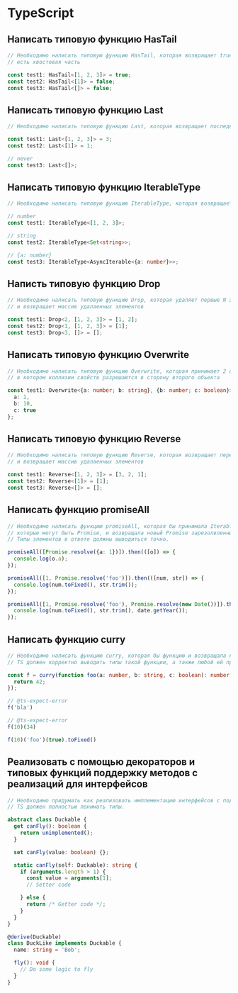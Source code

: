 # TypeScript

## Написать типовую функцию HasTail

```typescript
// Необходимо написать типовую функцию HasTail, которая возвращает true, если у переданного массива или кортежа
// есть хвостовая часть

const test1: HasTail<[1, 2, 3]> = true;
const test2: HasTail<[1]> = false;
const test3: HasTail<[]> = false;
```

## Написать типовую функцию Last

```typescript
// Необходимо написать типовую функцию Last, которая возвращает последний элемент переданного массива или кортежа

const test1: Last<[1, 2, 3]> = 3;
const test2: Last<[1]> = 1;

// never
const test3: Last<[]>;
```

## Написать типовую функцию IterableType

```typescript
// Необходимо написать типовую функцию IterableType, которая возвращает тип элемента переданного Iterable или AsyncIterable объекта

// number
const test1: IterableType<[1, 2, 3]>;

// string
const test2: IterableType<Set<string>>;

// {a: number}
const test3: IterableType<AsyncIterable<{a: number}>>;
```

## Написть типовую функцию Drop

```typescript
// Необходимо написать типовую функцию Drop, которая удаляет первые N Элементов из заданного массива или кортежа
// и возвращает массив удалаенных элементов

const test1: Drop<2, [1, 2, 3]> = [1, 2];
const test2: Drop<1, [1, 2, 3]> = [1];
const test3: Drop<3, []> = [];
```

## Написать типовую функцию Overwrite

```typescript
// Необходимо написать типовую функцию Overwrite, которая принимает 2 объекта и возвращает новый,
// в котором коллизии свойств разрешаются в сторону второго объекта

const test1: Overwrite<{a: number; b: string}, {b: number; c: boolean}> = {
  a: 1,
  b: 10,
  c: true
};
```

## Написать типовую функцию Reverse

```typescript
// Необходимо написать типовую функцию Reverse, которая возвращает переданный массив или кортеж в обратном порядке
// и возвращает массив удалаенных элементов

const test1: Reverse<[1, 2, 3]> = [3, 2, 1];
const test2: Reverse<[1]> = [1];
const test3: Reverse<[]> = [];
```

## Написать функцию promiseAll

```typescript
// Необходимо написать функцию promiseAll, которая бы принимала Iterable значений,
// которые могут быть Promise, и возвращала новый Promise зарезолвленный с массивом результатов этих Promise.
// Типы элементов в ответе должны выводиться точно.

promiseAll([Promise.resolve({a: 1})]).then(([o]) => {
  console.log(o.a);
});

promiseAll([1, Promise.resolve('foo')]).then(([num, str]) => {
  console.log(num.toFixed(), str.trim());
});

promiseAll([1, Promise.resolve('foo'), Promise.resolve(new Date())]).then(([num, str, date]) => {
  console.log(num.toFixed(), str.trim(), date.getYear());
});
```

## Написать функцию curry

```typescript
// Необходимо написать функцию curry, которая бы функцию и возвращала каррированную версию.
// TS должен корректно выводить типы такой функции, а также любой ей производной.

const f = curry(function foo(a: number, b: string, c: boolean): number {
  return 42;
});

// @ts-expect-error
f('bla')

// @ts-expect-error
f(10)(34)

f(10)('foo')(true).toFixed()
```

## Реализовать с помощью декораторов и типовых функций поддержку методов с реализаций для интерфейсов

```typescript
// Необходимо придумать как реализовать имплементацию интерфейсов с поддержкой неабстрактных методов.
// TS должен полностью понимать типы.

abstract class Duckable {
  get canFly(): boolean {
    return unimplemented();
  }

  set canFly(value: boolean) {};

  static canFly(self: Duckable): string {
    if (arguments.length > 1) {
      const value = arguments[1];
      // Setter code

    } else {
      return /* Getter code */;
    }
  }
}

@derive(Duckable)
class DuckLike implements Duckable {
  name: string = 'Bob';

  fly(): void {
    // Do some logic to fly
  }
}
```
